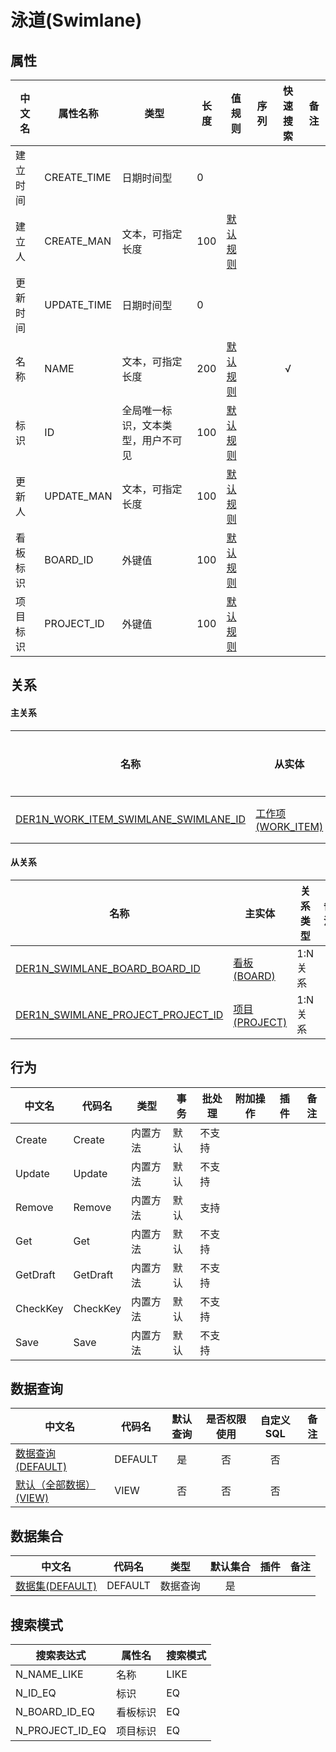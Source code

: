 # 泳道(Swimlane)  <!-- {docsify-ignore-all} -->



## 属性
|    中文名 | 属性名称           | 类型     | 长度     |值规则   |  序列     | 快速搜索     |  备注  |
| --------   |------------| -----  | -----  | ----- | -----  | :---:   |  -------- |
|建立时间|CREATE_TIME|日期时间型|0|||||
|建立人|CREATE_MAN|文本，可指定长度|100|[默认规则](module/ProjMgmt/Swimlane/value_rule/Create_man#default)||||
|更新时间|UPDATE_TIME|日期时间型|0|||||
|名称|NAME|文本，可指定长度|200|[默认规则](module/ProjMgmt/Swimlane/value_rule/Name#default)||√||
|标识|ID|全局唯一标识，文本类型，用户不可见|100|[默认规则](module/ProjMgmt/Swimlane/value_rule/Id#default)||||
|更新人|UPDATE_MAN|文本，可指定长度|100|[默认规则](module/ProjMgmt/Swimlane/value_rule/Update_man#default)||||
|看板标识|BOARD_ID|外键值|100|[默认规则](module/ProjMgmt/Swimlane/value_rule/Board_id#default)||||
|项目标识|PROJECT_ID|外键值|100|[默认规则](module/ProjMgmt/Swimlane/value_rule/Project_id#default)||||


## 关系
<!-- tabs:start -->


#### **主关系**
| 名称     |   从实体 | 关系类型     |   备注  |
| -------- |---------- |------------|----- |
|[DER1N_WORK_ITEM_SWIMLANE_SWIMLANE_ID](der/DER1N_WORK_ITEM_SWIMLANE_SWIMLANE_ID)|[工作项(WORK_ITEM)](module/ProjMgmt/Work_item)|1:N关系||

#### **从关系**
|  名称   | 主实体   | 关系类型   |    备注  |
| -------- |---------- |-----------|----- |
|[DER1N_SWIMLANE_BOARD_BOARD_ID](der/DER1N_SWIMLANE_BOARD_BOARD_ID)|[看板(BOARD)](module/ProjMgmt/Board)|1:N关系||
|[DER1N_SWIMLANE_PROJECT_PROJECT_ID](der/DER1N_SWIMLANE_PROJECT_PROJECT_ID)|[项目(PROJECT)](module/ProjMgmt/Project)|1:N关系||
<!-- tabs:end -->

## 行为
| 中文名    | 代码名    | 类型    | 事务   | 批处理   | 附加操作  | 插件    |  备注  |
| -------- |---------- |----------- |------------|----------|---------| ----- | ----- |
|Create|Create|内置方法|默认|不支持||||
|Update|Update|内置方法|默认|不支持||||
|Remove|Remove|内置方法|默认|支持||||
|Get|Get|内置方法|默认|不支持||||
|GetDraft|GetDraft|内置方法|默认|不支持||||
|CheckKey|CheckKey|内置方法|默认|不支持||||
|Save|Save|内置方法|默认|不支持||||




## 数据查询
| 中文名    | 代码名    | 默认查询 | 是否权限使用 | 自定义SQL |  备注|
| --------  | --------   | :---:  | :---:  | :---:  |----- |
|[数据查询(DEFAULT)](module/ProjMgmt/Swimlane/query/Default)|DEFAULT|是|否 |否 ||
|[默认（全部数据）(VIEW)](module/ProjMgmt/Swimlane/query/View)|VIEW|否|否 |否 ||


## 数据集合
| 中文名  | 代码名  | 类型 | 默认集合 |   插件|   备注|
| --------  | --------   | --------   | :---:   | ----- |----- |
|[数据集(DEFAULT)](module/ProjMgmt/Swimlane/dataset/Default)|DEFAULT|数据查询|是|||




## 搜索模式
|   搜索表达式   |    属性名    |    搜索模式        |
| -------- |------------|------------|
|N_NAME_LIKE|名称|LIKE|
|N_ID_EQ|标识|EQ|
|N_BOARD_ID_EQ|看板标识|EQ|
|N_PROJECT_ID_EQ|项目标识|EQ|




